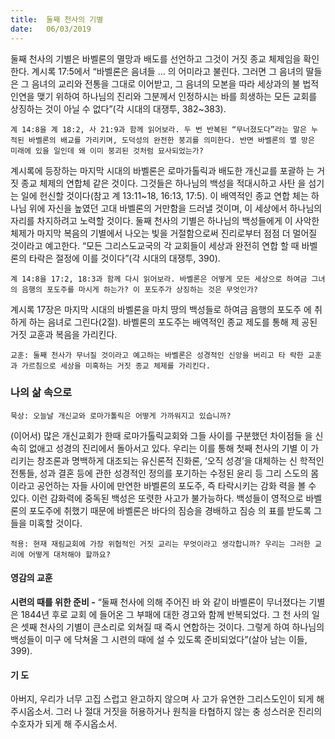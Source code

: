 ```yaml
---
title:  둘째 천사의 기별
date:   06/03/2019
---
```


둘째 천사의 기별은 바벨론의 멸망과 배도를 선언하고 그것이 거짓 종교 체제임을
확인한다. 계시록 17:5에서 “바벨론은 음녀들 … 의 어미라고 불린다. 그러면 그 음녀의
딸들은 그 음녀의 교리와 전통을 그대로 이어받고, 그 음녀의 모본을 따라 세상과의 불
법적 인연을 맺기 위하여 하나님의 진리와 그분께서 인정하시는 바를 희생하는 모든
교회를 상징하는 것이 아닐 수 없다”(각 시대의 대쟁투, 382~383).

`계 14:8을 계 18:2, 사 21:9과 함께 읽어보라. 두 번 반복된 “무너졌도다”라는 말은 누
적된 바벨론의 배교를 가리키며, 도덕성의 완전한 붕괴를 의미한다. 반면 바벨론의 멸
망은 미래에 있을 일인데 왜 이미 붕괴된 것처럼 묘사되었는가?`

계시록에 등장하는 마지막 시대의 바벨론은 로마가톨릭과 배도한 개신교를 포괄하
는 거짓 종교 체제의 연합체 같은 것이다. 그것들은 하나님의 백성을 적대시하고 사탄
을 섬기는 일에 헌신할 것이다(참고 계 13:11~18, 16:13, 17:5). 이 배역적인 종교 연합
체는 하나님 위에 자신을 높였던 고대 바벨론의 거만함을 드러낼 것이며, 이 세상에서
하나님의 자리를 차지하려고 노력할 것이다. 둘째 천사의 기별은 하나님의 백성들에게
이 사악한 체제가 마지막 복음의 기별에서 나오는 빛을 거절함으로써 진리로부터 점점
더 멀어질 것이라고 예고한다. “모든 그리스도교국의 각 교회들이 세상과 완전히 연합
할 때 바벨론의 타락은 절정에 이를 것이다”(각 시대의 대쟁투, 390).

`계 14:8을 17:2, 18:3과 함께 다시 읽어보라. 바벨론은 어떻게 모든 세상으로 하여금
그녀의 음행의 포도주를 마시게 하는가? 이 포도주가 상징하는 것은 무엇인가?`

계시록 17장은 마지막 시대의 바벨론을 마치 땅의 백성들로 하여금 음행의 포도주
에 취하게 하는 음녀로 그린다(2절). 바벨론의 포도주는 배역적인 종교 제도를 통해 제
공된 거짓 교훈과 복음을 가리킨다.

`교훈: 둘째 천사가 무너질 것이라고 예고하는 바벨론은 성경적인 신앙을 버리고 타
락한 교훈과 가르침으로 세상을 미혹하는 거짓 종교 체제를 가리킨다.`

### 나의 삶 속으로

`묵상: 오늘날 개신교와 로마가톨릭은 어떻게 가까워지고 있습니까?`

(이어서) 많은 개신교회가 한때 로마가톨릭교회와 그들 사이를 구분했던 차이점들
을 신속히 없애고 성경의 진리에서 돌아서고 있다. 우리는 이를 통해 첫째 천사의 기별
이 가리키는 창조론과 명백하게 대조되는 유신론적 진화론, ‘오직 성경’을 대체하는 신
학적인 전통들, 성과 결혼 등에 관한 성경적인 정의를 포기하는 수정된 윤리 등 그리
스도의 몸이라고 공언하는 자들 사이에 만연한 바벨론의 포도주, 즉 타락시키는 감화
력을 볼 수 있다. 이런 감화력에 중독된 백성은 또렷한 사고가 불가능하다. 백성들이
영적으로 바벨론의 포도주에 취했기 때문에 바벨론은 바다의 짐승을 경배하고 짐승
의 표를 받도록 그들을 미혹할 것이다.

`적용: 현재 재림교회에 가장 위협적인 거짓 교리는 무엇이라고 생각합니까? 우리는
그러한 교리에 어떻게 대처해야 할까요?`

#### 영감의 교훈

**시련의 때를 위한 준비 -** “둘째 천사에 의해 주어진 바
와 같이 바벨론이 무너졌다는 기별은 1844년 후로 교회
에 들어온 그 부패에 대한 경고와 함께 반복되었다. 그 천
사의 일은 셋째 천사의 기별이 큰소리로 외쳐질 때 즉시
연합하는 것이다. 그렇게 하여 하나님의 백성들이 미구
에 닥쳐올 그 시련의 때에 설 수 있도록 준비되었다”(살아
남는 이들, 399).

#### 기 도

아버지, 우리가 너무 고집
스럽고 완고하지 않으며 사
고가 유연한 그리스도인이
되게 해 주시옵소서. 그러
나 절대 거짓을 허용하거나
원칙을 타협하지 않는 충
성스러운 진리의 수호자가
되게 해 주시옵소서.